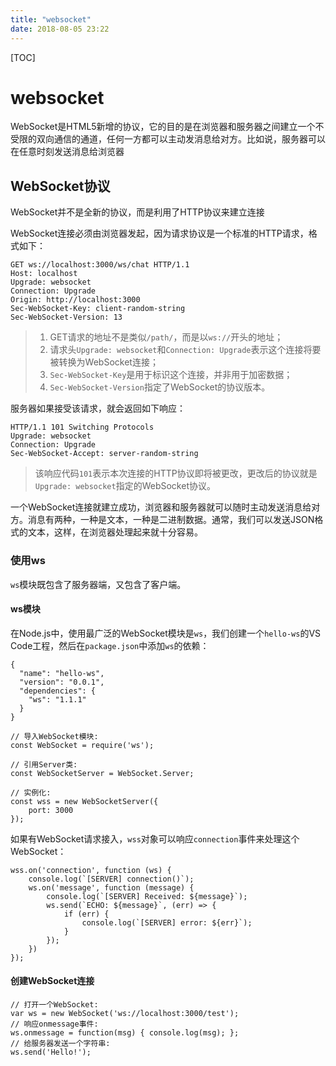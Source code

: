 ```yaml
---
title: "websocket"
date: 2018-08-05 23:22
---
```


[TOC]

# websocket

WebSocket是HTML5新增的协议，它的目的是在浏览器和服务器之间建立一个不受限的双向通信的通道，任何一方都可以主动发消息给对方。比如说，服务器可以在任意时刻发送消息给浏览器





## WebSocket协议

WebSocket并不是全新的协议，而是利用了HTTP协议来建立连接

WebSocket连接必须由浏览器发起，因为请求协议是一个标准的HTTP请求，格式如下：

```
GET ws://localhost:3000/ws/chat HTTP/1.1
Host: localhost
Upgrade: websocket
Connection: Upgrade
Origin: http://localhost:3000
Sec-WebSocket-Key: client-random-string
Sec-WebSocket-Version: 13
```

> 1. GET请求的地址不是类似`/path/`，而是以`ws://`开头的地址；
> 2. 请求头`Upgrade: websocket`和`Connection: Upgrade`表示这个连接将要被转换为WebSocket连接；
> 3. `Sec-WebSocket-Key`是用于标识这个连接，并非用于加密数据；
> 4. `Sec-WebSocket-Version`指定了WebSocket的协议版本。



服务器如果接受该请求，就会返回如下响应：

```
HTTP/1.1 101 Switching Protocols
Upgrade: websocket
Connection: Upgrade
Sec-WebSocket-Accept: server-random-string
```

> 该响应代码`101`表示本次连接的HTTP协议即将被更改，更改后的协议就是`Upgrade: websocket`指定的WebSocket协议。



一个WebSocket连接就建立成功，浏览器和服务器就可以随时主动发送消息给对方。消息有两种，一种是文本，一种是二进制数据。通常，我们可以发送JSON格式的文本，这样，在浏览器处理起来就十分容易。



### 使用ws

`ws`模块既包含了服务器端，又包含了客户端。

#### ws模块

在Node.js中，使用最广泛的WebSocket模块是`ws`，我们创建一个`hello-ws`的VS Code工程，然后在`package.json`中添加`ws`的依赖：

```
{
  "name": "hello-ws",
  "version": "0.0.1",
  "dependencies": {
    "ws": "1.1.1"
  }
}
```



```
// 导入WebSocket模块:
const WebSocket = require('ws');

// 引用Server类:
const WebSocketServer = WebSocket.Server;

// 实例化:
const wss = new WebSocketServer({
    port: 3000
});
```

如果有WebSocket请求接入，`wss`对象可以响应`connection`事件来处理这个WebSocket：

```
wss.on('connection', function (ws) {
    console.log(`[SERVER] connection()`);
    ws.on('message', function (message) {
        console.log(`[SERVER] Received: ${message}`);
        ws.send(`ECHO: ${message}`, (err) => {
            if (err) {
                console.log(`[SERVER] error: ${err}`);
            }
        });
    })
});
```



#### 创建WebSocket连接

```
// 打开一个WebSocket:
var ws = new WebSocket('ws://localhost:3000/test');
// 响应onmessage事件:
ws.onmessage = function(msg) { console.log(msg); };
// 给服务器发送一个字符串:
ws.send('Hello!');
```







